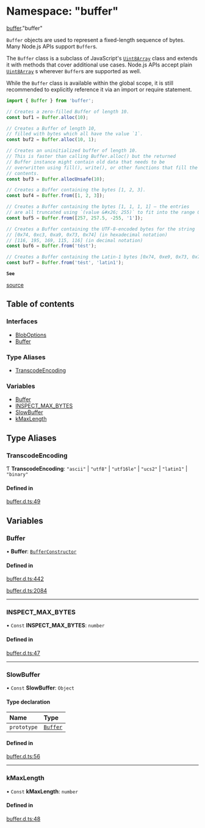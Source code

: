 # Namespace: "buffer"

[buffer](buffer.md)."buffer"

`Buffer` objects are used to represent a fixed-length sequence of bytes. Many
Node.js APIs support `Buffer`s.

The `Buffer` class is a subclass of JavaScript's [`Uint8Array`](https://developer.mozilla.org/en-US/docs/Web/JavaScript/Reference/Global_Objects/Uint8Array) class and
extends it with methods that cover additional use cases. Node.js APIs accept
plain [`Uint8Array`](https://developer.mozilla.org/en-US/docs/Web/JavaScript/Reference/Global_Objects/Uint8Array) s wherever `Buffer`s are supported as well.

While the `Buffer` class is available within the global scope, it is still
recommended to explicitly reference it via an import or require statement.

```js
import { Buffer } from 'buffer';

// Creates a zero-filled Buffer of length 10.
const buf1 = Buffer.alloc(10);

// Creates a Buffer of length 10,
// filled with bytes which all have the value `1`.
const buf2 = Buffer.alloc(10, 1);

// Creates an uninitialized buffer of length 10.
// This is faster than calling Buffer.alloc() but the returned
// Buffer instance might contain old data that needs to be
// overwritten using fill(), write(), or other functions that fill the Buffer's
// contents.
const buf3 = Buffer.allocUnsafe(10);

// Creates a Buffer containing the bytes [1, 2, 3].
const buf4 = Buffer.from([1, 2, 3]);

// Creates a Buffer containing the bytes [1, 1, 1, 1] – the entries
// are all truncated using `(value &#x26; 255)` to fit into the range 0–255.
const buf5 = Buffer.from([257, 257.5, -255, '1']);

// Creates a Buffer containing the UTF-8-encoded bytes for the string 'tést':
// [0x74, 0xc3, 0xa9, 0x73, 0x74] (in hexadecimal notation)
// [116, 195, 169, 115, 116] (in decimal notation)
const buf6 = Buffer.from('tést');

// Creates a Buffer containing the Latin-1 bytes [0x74, 0xe9, 0x73, 0x74].
const buf7 = Buffer.from('tést', 'latin1');
```

**`See`**

[source](https://github.com/nodejs/node/blob/v18.0.0/lib/buffer.js)

## Table of contents

### Interfaces

- [BlobOptions](../interfaces/buffer._buffer_.BlobOptions.md)
- [Buffer](../interfaces/buffer._buffer_.Buffer.md)

### Type Aliases

- [TranscodeEncoding](buffer._buffer_.md#transcodeencoding)

### Variables

- [Buffer](buffer._buffer_.md#buffer)
- [INSPECT\_MAX\_BYTES](buffer._buffer_.md#inspect_max_bytes)
- [SlowBuffer](buffer._buffer_.md#slowbuffer)
- [kMaxLength](buffer._buffer_.md#kmaxlength)

## Type Aliases

### TranscodeEncoding

Ƭ **TranscodeEncoding**: ``"ascii"`` \| ``"utf8"`` \| ``"utf16le"`` \| ``"ucs2"`` \| ``"latin1"`` \| ``"binary"``

#### Defined in

[buffer.d.ts:49](https://github.com/goodcodedev/bun-types/blob/8bd1b3a/buffer.d.ts#L49)

## Variables

### Buffer

• **Buffer**: [`BufferConstructor`](../interfaces/buffer.BufferConstructor.md)

#### Defined in

[buffer.d.ts:442](https://github.com/goodcodedev/bun-types/blob/8bd1b3a/buffer.d.ts#L442)

[buffer.d.ts:2084](https://github.com/goodcodedev/bun-types/blob/8bd1b3a/buffer.d.ts#L2084)

___

### INSPECT\_MAX\_BYTES

• `Const` **INSPECT\_MAX\_BYTES**: `number`

#### Defined in

[buffer.d.ts:47](https://github.com/goodcodedev/bun-types/blob/8bd1b3a/buffer.d.ts#L47)

___

### SlowBuffer

• `Const` **SlowBuffer**: `Object`

#### Type declaration

| Name | Type |
| :------ | :------ |
| `prototype` | [`Buffer`](buffer._buffer_.md#buffer) |

#### Defined in

[buffer.d.ts:56](https://github.com/goodcodedev/bun-types/blob/8bd1b3a/buffer.d.ts#L56)

___

### kMaxLength

• `Const` **kMaxLength**: `number`

#### Defined in

[buffer.d.ts:48](https://github.com/goodcodedev/bun-types/blob/8bd1b3a/buffer.d.ts#L48)
